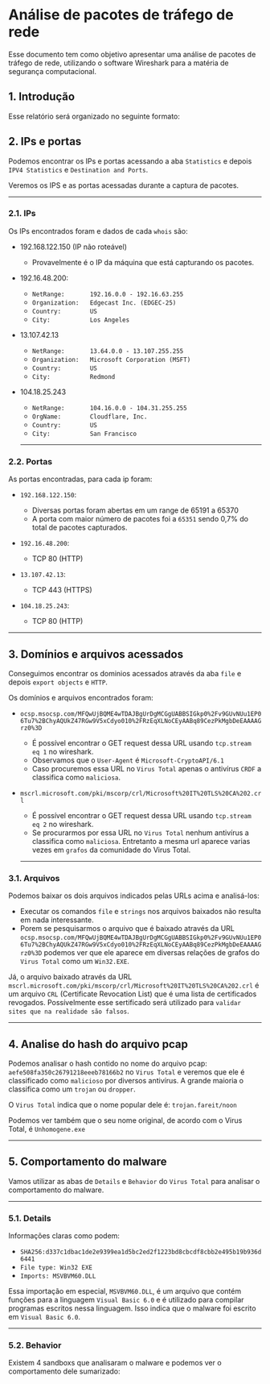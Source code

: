 # Análise de pacotes de tráfego de rede

Esse documento tem como objetivo apresentar uma análise de pacotes de tráfego de rede, utilizando o software Wireshark para a matéria de segurança computacional.

## 1. Introdução

Esse relatório será organizado no seguinte formato:

## 2. IPs e portas

Podemos encontrar os IPs e portas acessando a aba `Statistics` e depois `IPV4 Statistics` e `Destination and Ports`.

Veremos os IPS e as portas acessadas durante a captura de pacotes.
  ***

### 2.1. IPs

Os IPs encontrados foram e dados de cada `whois` são:

- 192.168.122.150 (IP não roteável)
  - Provavelmente é o IP da máquina que está capturando os pacotes.

- 192.16.48.200:

  - `NetRange:       192.16.0.0 - 192.16.63.255`
  - `Organization:   Edgecast Inc. (EDGEC-25)`
  - `Country:        US`
  - `City:           Los Angeles`

- 13.107.42.13

  - `NetRange:       13.64.0.0 - 13.107.255.255`
  - `Organization:   Microsoft Corporation (MSFT)`
  - `Country:        US`
  - `City:           Redmond`

- 104.18.25.243

  - `NetRange:       104.16.0.0 - 104.31.255.255`
  - `OrgName:        Cloudflare, Inc.`
  - `Country:        US`
  - `City:           San Francisco`

  ***

### 2.2. Portas

As portas encontradas, para cada ip foram:

- `192.168.122.150`:
  - Diversas portas foram abertas em um range de 65191 a 65370
  - A porta com maior número de pacotes foi a `65351` sendo 0,7% do total de pacotes capturados.

- `192.16.48.200`:
  - TCP 80 (HTTP)

- `13.107.42.13`:
  - TCP 443 (HTTPS)

- `104.18.25.243`:
  - TCP 80 (HTTP)
  
***

## 3. Domínios e arquivos acessados

Conseguimos encontrar os dominios acessados através da aba `file` e depois `export objects` e `HTTP`.

Os domínios e arquivos encontrados foram:

- `ocsp.msocsp.com/MFQwUjBQME4wTDAJBgUrDgMCGgUABBSIGkp0%2Fv9GUvNUu1EP06Tu7%2BChyAQUkZ47RGw9V5xCdyo010%2FRzEqXLNoCEyAABq89CezPkMgbDeEAAAAGrz0%3D`
  - É possível encontrar o GET request dessa URL usando `tcp.stream eq 1` no wireshark.
  - Observamos que o `User-Agent` é `Microsoft-CryptoAPI/6.1`
  - Caso procuremos essa URL no `Virus Total` apenas o antivírus `CRDF` a classifica como `maliciosa`.

- `mscrl.microsoft.com/pki/mscorp/crl/Microsoft%20IT%20TLS%20CA%202.crl`
  - É possível encontrar o GET request dessa URL usando `tcp.stream eq 2` no wireshark.
  - Se procurarmos por essa URL no `Virus Total` nenhum antivírus a classifica como `maliciosa`. Entretanto a mesma url aparece varias vezes em `grafos` da comunidade do Virus Total.

  ***

### 3.1. Arquivos

Podemos baixar os dois arquivos indicados pelas URLs acima e analisá-los:

- Executar os comandos `file` e `strings` nos arquivos baixados não resulta em nada interessante.
- Porem se pesquisarmos o arquivo que é baixado através da URL `ocsp.msocsp.com/MFQwUjBQME4wTDAJBgUrDgMCGgUABBSIGkp0%2Fv9GUvNUu1EP06Tu7%2BChyAQUkZ47RGw9V5xCdyo010%2FRzEqXLNoCEyAABq89CezPkMgbDeEAAAAGrz0%3D` podemos ver que ele aparece em diversas relações de grafos do `Virus Total` como um `Win32.EXE`.

Já, o arquivo baixado através da URL `mscrl.microsoft.com/pki/mscorp/crl/Microsoft%20IT%20TLS%20CA%202.crl` é um arquivo `CRL` (Certificate Revocation List) que é uma lista de certificados revogados. Possívelmente esse sertificado será utilizado para `validar sites que na realidade são falsos`.

***

## 4. Analise do hash do arquivo pcap

Podemos analisar o hash contido no nome do arquivo pcap: `aefe508fa350c26791218eeeb78166b2` no `Virus Total` e veremos que ele é classificado como `malicioso` por diversos antivírus. A grande maioria o classifica como um `trojan` ou `dropper`.

O `Virus Total` indica que o nome popular dele é: `trojan.fareit/noon`

Podemos ver também que o seu nome original, de acordo com o Virus Total, é `Unhomogene.exe`
***

## 5. Comportamento do malware

Vamos utilizar as abas de `Details` e `Behavior` do `Virus Total` para analisar o comportamento do malware.

  ***

### 5.1. Details

Informações claras como podem:

- `SHA256:d337c1dbac1de2e9399ea1d5bc2ed2f1223bd8cbcdf8cbb2e495b19b936d6441`
- `File type: Win32 EXE`
- `Imports: MSVBVM60.DLL`

Essa importação em especial, `MSVBVM60.DLL`, é um arquivo que contém funções para a linguagem `Visual Basic 6.0` e é utilizado para compilar programas escritos nessa linguagem. Isso indica que o malware foi escrito em `Visual Basic 6.0`.

  ***

### 5.2. Behavior

Existem 4 sandboxs que analisaram o malware e podemos ver o comportamento dele sumarizado:
